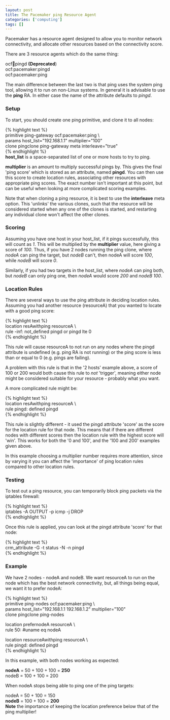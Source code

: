 ```yaml
---
layout: post
title: The Pacemaker ping Resource Agent
categories: ['computing']
tags: []
---
```


Pacemaker has a resource agent designed to allow you to monitor network connectivity, and allocate other resources based on the connectivity score.  
  
There are 3 resource agents which do the same thing:  
  
ocf:heartbeat:pingd **(Deprecated**)  
ocf:pacemaker:pingd  
ocf:pacemaker:ping  
  
The main difference between the last two is that ping uses the system ping tool, allowing it to run on non-Linux systems. In general it is advisable to use the **ping** RA. In either case the name of the attribute defaults to _pingd_.  
  


### Setup

  
  
To start, you should create one ping primitive, and clone it to all nodes:  
  
{% highlight text %}  
primitive ping-gateway ocf:pacemaker:ping \  
params host_list="192.168.1.1" multiplier="100"  
clone pingclone ping-gateway meta interleave="true"  
{% endhighlight %}  
**host_list** is a space-separated list of one or more hosts to try to ping.  
  
**multiplier** is an amount to multiply successful pings by. This gives the final 'ping score' which is stored as an attribute, named **pingd**. You can then use this score to create location rules, associating other resources with appropriate ping scores. The exact number isn't important at this point, but can be useful when looking at more complicated scoring examples.  
  
Note that when cloning a ping resource, it is best to use the **interleave** meta option. This 'unlinks' the various clones, such that the resource will be considered started when any one of the clones is started, and restarting any individual clone won't affect the other clones.  
  


### Scoring

  
  
Assuming you have one host in your host_list, if it pings successfully, this will count as _1_. This will be multiplied by the **multiplier** value, here giving a score of _100_. Thus, if you have 2 nodes running the ping clone, where _nodeA_ can ping the target, but _nodeB_ can't, then nodeA will score _100_, while _nodeB_ will score _0_.  
  
Similarly, if you had two targets in the host_list, where _nodeA_ can ping both, but _nodeB_ can only ping one, then _nodeA_ would score _200_ and _nodeB 100_.  
  


### Location Rules

  
  
There are several ways to use the ping attribute in deciding location rules. Assuming you had another resource (resourceA) that you wanted to locate with a good ping score:  
  
{% highlight text %}  
location resAwithping resourceA \  
rule -inf: not_defined pingd or pingd lte 0  
{% endhighlight %}  
  
This rule will cause resourceA to not run on any nodes where the pingd attribute is undefined (e.g. ping RA is not running) or the ping score is less than or equal to 0 (e.g. pings are failing).  
  
A problem with this rule is that in the '2 hosts' example above, a score of 100 or 200 would both cause this rule to _not_ 'trigger', meaning either node might be considered suitable for your resource - probably what you want.  
  
A more complicated rule might be:  
  
{% highlight text %}  
location resAwithping resourceA \  
rule pingd: defined pingd  
{% endhighlight %}  
  
This rule is slightly different - it used the pingd attribute 'score' as the score for the location rule for that node. This means that if there are different nodes with different scores then the location rule with the highest score will 'win'. This works for both the '0 and 100', and the '100 and 200' examples given above.  
  
In this example choosing a multiplier number requires more attention, since by varying it you can affect the 'importance' of ping location rules compared to other location rules.  
  


### Testing

  
  
To test out a ping resource, you can temporarily block ping packets via the iptables firewall:  
  
{% highlight text %}  
iptables -A OUTPUT -p icmp -j DROP  
{% endhighlight %}  
  
Once this rule is applied, you can look at the pingd attribute 'score' for that node:  
  
{% highlight text %}  
crm_attribute -G -t status -N  -n pingd  
{% endhighlight %}  


### Example

  
  
We have 2 nodes - nodeA and nodeB. We want resourceA to run on the node which has the best network connectivity, but, all things being equal, we want it to prefer nodeA:  
  
{% highlight text %}  
primitive ping-nodes ocf:pacemaker:ping \  
params host_list="192.168.1.1 192.168.1.2" multiplier="100"  
clone pingclone ping-nodes  
  
location prefernodeA resourceA \  
rule 50: #uname eq nodeA  
  
location resourceAwithping resourceA \  
rule pingd: defined pingd  
{% endhighlight %}  
  
In this example, with both nodes working as expected:  
  
**nodeA** = 50 + 100 + 100 = **250**  
nodeB = 100 + 100 = 200  
  
When nodeA stops being able to ping one of the ping targets:  
  
nodeA = 50 + 100 = 150  
**nodeB** = 100 + 100 = **200**  
**Note** the importance of keeping the location preference below that of the ping multiplier!
